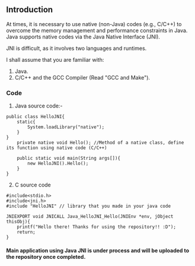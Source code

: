 ## Introduction

At times, it is necessary to use native (non-Java) codes (e.g., C/C++) to overcome the memory management and performance constraints in Java. Java supports native codes via the Java Native Interface (JNI).

JNI is difficult, as it involves two languages and runtimes.

I shall assume that you are familiar with:
1. Java.
2. C/C++ and the GCC Compiler (Read "GCC and Make").

### Code

1. Java source code:-

```
public class HelloJNI{
	static{
		System.loadLibrary("native");
	}
}
	private native void Hello(); //Method of a native class, define its function using native code (C/C++)

	public static void main(String args[]){
		new HelloJNI().Hello();
	}
}
```

2. C source code

```
#include<stdio.h>
#include<jni.h>
#include "HelloJNI" // library that you made in your java code

JNIEXPORT void JNICALL Java_HelloJNI_Hello(JNIEnv *env, jObject thisObj){
	printf("Hello there! Thanks for using the repository!! :D");
	return;
}
```


#### Main application using Java JNI is under process and will be uploaded to the repository once completed.
